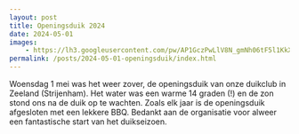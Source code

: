 ```yaml
---
layout: post
title: Openingsduik 2024
date: 2024-05-01
images:
    - https://lh3.googleusercontent.com/pw/AP1GczPwLlV8N_gmNh06tF5l1KkXBGuKU-pHuV7zj6CEu29ijf3oocd0WWn4WBMGw4zPr58JxFVtcfqSSVdPqwxABL5XvcQTFp-jTDIcVDQ66PVedyWz2mNeE-TFKoiJOzlWStyQg3HfRIJvx5K4ONIeB0SdqQ
permalink: /posts/2024-05-01-openingsduik/index.html
---
```

Woensdag 1 mei was het weer zover, de openingsduik van onze duikclub in Zeeland (Strijenham). Het water was een warme 14 graden (!) en de zon
stond ons na de duik op te wachten. Zoals elk jaar is de openingsduik afgesloten met een lekkere BBQ.
Bedankt aan de organisatie voor alweer een fantastische start van het duikseizoen.
